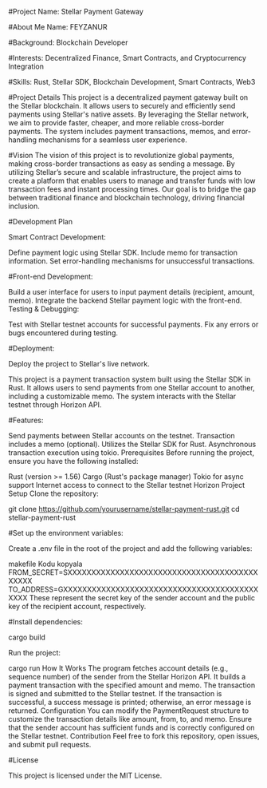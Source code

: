 #Project Name: Stellar Payment Gateway

#About Me
Name: FEYZANUR

#Background: Blockchain Developer

#Interests: Decentralized Finance, Smart Contracts, and Cryptocurrency Integration

#Skills: Rust, Stellar SDK, Blockchain Development, Smart Contracts, Web3

#Project Details
This project is a decentralized payment gateway built on the Stellar blockchain. It allows users to securely and efficiently send payments using Stellar's native assets. By leveraging the Stellar network, we aim to provide faster, cheaper, and more reliable cross-border payments. The system includes payment transactions, memos, and error-handling mechanisms for a seamless user experience.

#Vision
The vision of this project is to revolutionize global payments, making cross-border transactions as easy as sending a message. By utilizing Stellar’s secure and scalable infrastructure, the project aims to create a platform that enables users to manage and transfer funds with low transaction fees and instant processing times. Our goal is to bridge the gap between traditional finance and blockchain technology, driving financial inclusion.

#Development Plan

Smart Contract Development:

Define payment logic using Stellar SDK.
Include memo for transaction information.
Set error-handling mechanisms for unsuccessful transactions.

#Front-end Development:

Build a user interface for users to input payment details (recipient, amount, memo).
Integrate the backend Stellar payment logic with the front-end.
Testing & Debugging:

Test with Stellar testnet accounts for successful payments.
Fix any errors or bugs encountered during testing.

#Deployment:

Deploy the project to Stellar's live network.

This project is a payment transaction system built using the Stellar SDK in Rust. It allows users to send payments from one Stellar account to another, including a customizable memo. The system interacts with the Stellar testnet through Horizon API.

#Features:

Send payments between Stellar accounts on the testnet.
Transaction includes a memo (optional).
Utilizes the Stellar SDK for Rust.
Asynchronous transaction execution using tokio.
Prerequisites
Before running the project, ensure you have the following installed:

Rust (version >= 1.56)
Cargo (Rust's package manager)
Tokio for async support
Internet access to connect to the Stellar testnet Horizon
Project Setup
Clone the repository:


git clone https://github.com/yourusername/stellar-payment-rust.git
cd stellar-payment-rust

#Set up the environment variables:

Create a .env file in the root of the project and add the following variables:

makefile
Kodu kopyala
FROM_SECRET=SXXXXXXXXXXXXXXXXXXXXXXXXXXXXXXXXXXXXXXXXXXXXX
TO_ADDRESS=GXXXXXXXXXXXXXXXXXXXXXXXXXXXXXXXXXXXXXXXXXXXXX
These represent the secret key of the sender account and the public key of the recipient account, respectively.

#Install dependencies:

cargo build

Run the project:

cargo run
How It Works
The program fetches account details (e.g., sequence number) of the sender from the Stellar Horizon API.
It builds a payment transaction with the specified amount and memo.
The transaction is signed and submitted to the Stellar testnet.
If the transaction is successful, a success message is printed; otherwise, an error message is returned.
Configuration
You can modify the PaymentRequest structure to customize the transaction details like amount, from, to, and memo.
Ensure that the sender account has sufficient funds and is correctly configured on the Stellar testnet.
Contribution
Feel free to fork this repository, open issues, and submit pull requests.

#License

This project is licensed under the MIT License.
